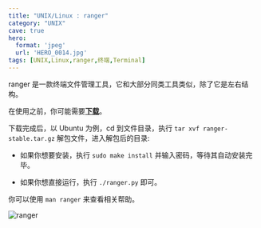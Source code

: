 ```yaml
---
title: "UNIX/Linux : ranger"
category: "UNIX"
cave: true
hero:
  format: 'jpeg'
  url: 'HERO_0014.jpg'
tags: [UNIX,Linux,ranger,终端,Terminal]
---
```

ranger 是一款终端文件管理工具，它和大部分同类工具类似，除了它是左右结构。

在使用之前，你可能需要[**下载**](https://ranger.nongnu.org/download.html)。

下载完成后，以 Ubuntu 为例，cd 到文件目录，执行 `tar xvf ranger-stable.tar.gz` 解包文件，进入解包后的目录:

* 如果你想要安装，执行 `sudo make install` 并输入密码，等待其自动安装完毕。

* 如果你想直接运行，执行 `./ranger.py` 即可。

你可以使用 `man ranger` 来查看相关帮助。

![ranger](/assets/images/posts/content/2014-11-20-12-00-00-UNIX_ranger.jpg)







